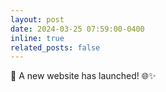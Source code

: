```yaml
---
layout: post
date: 2024-03-25 07:59:00-0400
inline: true
related_posts: false
---
```


🚀 A new website has launched! 🌐✨
